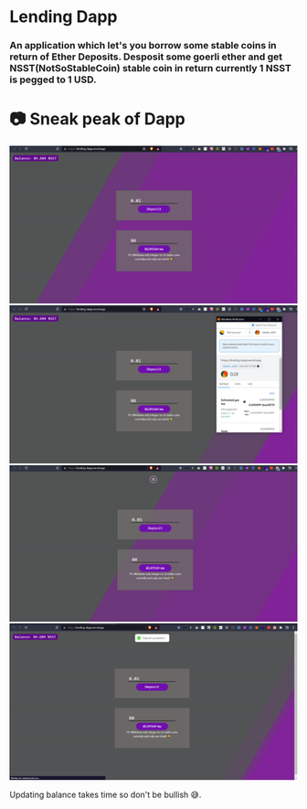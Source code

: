 # Lending Dapp 
### An application which let's you borrow some stable coins in return of Ether Deposits. Desposit some goerli ether and get NSST(NotSoStableCoin) stable coin in return currently 1 NSST is pegged to 1 USD.

# 📷 Sneak peak of Dapp 
<img src="images/pc1.png" />
<img src="images/pc2.png" />
<img src="images/pc3.png" />
<img src="images/pc4.png" />

<p> Updating balance takes time so don't be bullish 😅. </p>
